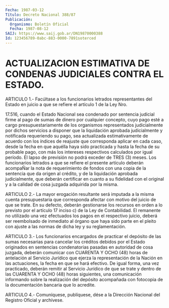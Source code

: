 ```yaml
---
Fecha: 1987-03-12
Título: Decreto Nacional 388/87
Publicación:
  Organismo: Boletín Oficial
  Fecha: 1987-08-12
SAIJ: https://www.saij.gob.ar/DN19870000388
Id: 123456789-0abc-883-0000-7891soterced
---
```

# ACTUALIZACION ESTIMATIVA DE CONDENAS JUDICIALES CONTRA EL ESTADO.

<a id="1"></a>
ARTICULO  1.-  Facúltase a los funcionarios letrados representantes del Estado en juicio  a que se refiere el artículo 1 de la Ley Nro.

17.516,  cuando el Estado  Nacional  sea  condenado  por  sentencia judicial firme  al  pago de sumas de dinero por cualquier concepto, cuyo  pago  esté  a cargo  presupuestariamente  de  los  organismos representados judicialmente  por dichos servicios a disponer que la liquidación  aprobada judicialmente  y  notificada  requeriendo  su pago, sea actualizada  estimativamente  de  acuerdo con los índices de reajuste que corresponda aplicar en cada caso,  desde  la  fecha en  que  aquélla  haya  sido  practicada  y  hasta  la  fecha de su probable  pago,  con  más los intereses respectivos calculados  por igual período. El lapso  de  previsión no podrá exceder de TRES (3) meses. Los funcionarios letrados  a  que  se  refiere  el  presente artículo  deberán acompaÑar la nota de requerimiento de fondos  con una copia de  la  sentencia  que  da  origen  al  crédito,  y de la liquidación  aprobada  judicialmente,  que  deberán  certificar  en cuanto  a  su  fidelidad  con  el  original  y a la calidad de cosa juzgada adquirida por la misma.

<a id="2"></a>
ARTICULO  2.-  La  mayor  erogación  resultante  será imputada a la misma cuenta presupuestaria que corresponda afectar  con motivo del juicio  de  que  se  trate. En su defecto, deberán gestionarse  los recursos en orden a lo  previsto por el artículo 17 inciso c) de la Ley de Contabilidad. El remanente  no  utilizado una vez efectuados los  pagos  en  el  respectivo juicio, deberá  ser  reembolsado  de inmediato al órgano que  haya  sido parte en el pleito con ajuste a las normas de dicha ley y su reglamentación.

<a id="3"></a>
ARTICULO  3.-  Los funcionarios encargados de practicar el depósito de las sumas necesarias  para  cancelar los créditos debidos por el Estado originados en sentencias  condenatorias pasadas en autoridad de cosa juzgada, deberán comunicar  con  CUARENTA Y OCHO (48) horas de antelación al Servicio Jurídico que ejerza  la representación de la Nación en las actuaciones, la fecha en que se  hará efectivo. De igual  forma,  una  vez  practicado,  deberán  remitir al  Servicio Jurídico  de  que  se trate y dentro de las CUARENTA  Y  OCHO  (48) horas siguientes, una  comunicación informando sobre la realización del depósito acompañada  con fotocopia de la documentación bancaria que lo acredite.

<a id="4"></a>
ARTICULO  4.- Comuníquese, publíquese, dése a la Dirección Nacional del Registro Oficial y archívese.